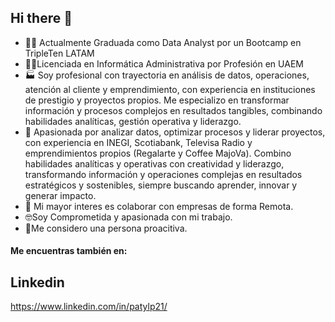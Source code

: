 ## Hi there 👋

<!--
**Patylp21/Patylp21** is a ✨ _special_ ✨ repository because its `README.md` (this file) appears on your GitHub profile. -->

- 👩‍🎓 Actualmente Graduada como Data Analyst por un Bootcamp en TripleTen LATAM
- 👩‍🎓Licenciada en Informática Administrativa por Profesión en UAEM
- 🏭 Soy profesional con trayectoria en análisis de datos, operaciones, atención al cliente y emprendimiento, con experiencia en instituciones de prestigio y proyectos propios. Me especializo en transformar información y procesos complejos en resultados tangibles, combinando habilidades analíticas, gestión operativa y liderazgo.
- 🙂 Apasionada por analizar datos, optimizar procesos y liderar proyectos, con experiencia en INEGI, Scotiabank, Televisa Radio y emprendimientos propios (Regalarte y Coffee MajoVa). Combino habilidades analíticas y operativas con creatividad y liderazgo, transformando información y operaciones complejas en resultados estratégicos y sostenibles, siempre buscando aprender, innovar y generar impacto. 
- 🏡 Mi mayor interes es colaborar con empresas de forma Remota.
- 🤓Soy Comprometida y apasionada con mi trabajo.
- 🏃Me considero una persona proacitiva. 

#### Me encuentras también en:
## Linkedin

https://www.linkedin.com/in/patylp21/


